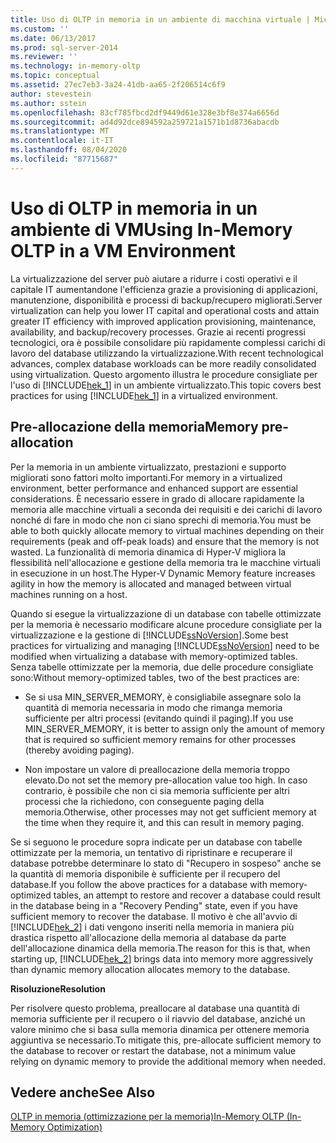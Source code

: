 ```yaml
---
title: Uso di OLTP in memoria in un ambiente di macchina virtuale | Microsoft Docs
ms.custom: ''
ms.date: 06/13/2017
ms.prod: sql-server-2014
ms.reviewer: ''
ms.technology: in-memory-oltp
ms.topic: conceptual
ms.assetid: 27ec7eb3-3a24-41db-aa65-2f206514c6f9
author: stevestein
ms.author: sstein
ms.openlocfilehash: 83cf785fbcd2df9449d61e328e3bf8e374a6656d
ms.sourcegitcommit: ad4d92dce894592a259721a1571b1d8736abacdb
ms.translationtype: MT
ms.contentlocale: it-IT
ms.lasthandoff: 08/04/2020
ms.locfileid: "87715687"
---
```

# <a name="using-in-memory-oltp-in-a-vm-environment"></a><span data-ttu-id="62249-102">Uso di OLTP in memoria in un ambiente di VM</span><span class="sxs-lookup"><span data-stu-id="62249-102">Using In-Memory OLTP in a VM Environment</span></span>
  <span data-ttu-id="62249-103">La virtualizzazione del server può aiutare a ridurre i costi operativi e il capitale IT aumentandone l'efficienza grazie a provisioning di applicazioni, manutenzione, disponibilità e processi di backup/recupero migliorati.</span><span class="sxs-lookup"><span data-stu-id="62249-103">Server virtualization can help you lower IT capital and operational costs and attain greater IT efficiency with improved application provisioning, maintenance, availability, and backup/recovery processes.</span></span> <span data-ttu-id="62249-104">Grazie ai recenti progressi tecnologici, ora è possibile consolidare più rapidamente complessi carichi di lavoro del database utilizzando la virtualizzazione.</span><span class="sxs-lookup"><span data-stu-id="62249-104">With recent technological advances, complex database workloads can be more readily consolidated using virtualization.</span></span> <span data-ttu-id="62249-105">Questo argomento illustra le procedure consigliate per l'uso di [!INCLUDE[hek_1](../includes/hek-1-md.md)] in un ambiente virtualizzato.</span><span class="sxs-lookup"><span data-stu-id="62249-105">This topic covers best practices for using [!INCLUDE[hek_1](../includes/hek-1-md.md)] in a virtualized environment.</span></span>  
  
##  <a name="memory-pre-allocation"></a><a name="bkmk_memoryPreAllocation"></a><span data-ttu-id="62249-106">Pre-allocazione della memoria</span><span class="sxs-lookup"><span data-stu-id="62249-106">Memory pre-allocation</span></span>  
 <span data-ttu-id="62249-107">Per la memoria in un ambiente virtualizzato, prestazioni e supporto migliorati sono fattori molto importanti.</span><span class="sxs-lookup"><span data-stu-id="62249-107">For memory in a virtualized environment, better performance and enhanced support are essential considerations.</span></span> <span data-ttu-id="62249-108">È necessario essere in grado di allocare rapidamente la memoria alle macchine virtuali a seconda dei requisiti e dei carichi di lavoro nonché di fare in modo che non ci siano sprechi di memoria.</span><span class="sxs-lookup"><span data-stu-id="62249-108">You must be able to both quickly allocate memory to virtual machines depending on their requirements (peak and off-peak loads) and ensure that the memory is not wasted.</span></span> <span data-ttu-id="62249-109">La funzionalità di memoria dinamica di Hyper-V migliora la flessibilità nell'allocazione e gestione della memoria tra le macchine virtuali in esecuzione in un host.</span><span class="sxs-lookup"><span data-stu-id="62249-109">The Hyper-V Dynamic Memory feature increases agility in how the memory is allocated and managed between virtual machines running on a host.</span></span>  
  
 <span data-ttu-id="62249-110">Quando si esegue la virtualizzazione di un database con tabelle ottimizzate per la memoria è necessario modificare alcune procedure consigliate per la virtualizzazione e la gestione di [!INCLUDE[ssNoVersion](../includes/ssnoversion-md.md)].</span><span class="sxs-lookup"><span data-stu-id="62249-110">Some best practices for virtualizing and managing [!INCLUDE[ssNoVersion](../includes/ssnoversion-md.md)] need to be modified when virtualizing a database with memory-optimized tables.</span></span> <span data-ttu-id="62249-111">Senza tabelle ottimizzate per la memoria, due delle procedure consigliate sono:</span><span class="sxs-lookup"><span data-stu-id="62249-111">Without memory-optimized tables, two of the best practices are:</span></span>  
  
-   <span data-ttu-id="62249-112">Se si usa MIN_SERVER_MEMORY, è consigliabile assegnare solo la quantità di memoria necessaria in modo che rimanga memoria sufficiente per altri processi (evitando quindi il paging).</span><span class="sxs-lookup"><span data-stu-id="62249-112">If you use MIN_SERVER_MEMORY, it is better to assign only the amount of memory that is required so sufficient memory remains for other processes (thereby avoiding paging).</span></span>  
  
-   <span data-ttu-id="62249-113">Non impostare un valore di preallocazione della memoria troppo elevato.</span><span class="sxs-lookup"><span data-stu-id="62249-113">Do not set the memory pre-allocation value too high.</span></span> <span data-ttu-id="62249-114">In caso contrario, è possibile che non ci sia memoria sufficiente per altri processi che la richiedono, con conseguente paging della memoria.</span><span class="sxs-lookup"><span data-stu-id="62249-114">Otherwise, other processes may not get sufficient memory at the time when they require it, and this can result in memory paging.</span></span>  
  
 <span data-ttu-id="62249-115">Se si seguono le procedure sopra indicate per un database con tabelle ottimizzate per la memoria, un tentativo di ripristinare e recuperare il database potrebbe determinare lo stato di "Recupero in sospeso" anche se la quantità di memoria disponibile è sufficiente per il recupero del database.</span><span class="sxs-lookup"><span data-stu-id="62249-115">If you follow the above practices for a database with memory-optimized tables, an attempt to restore and recover a database could result in the database being in a "Recovery Pending" state, even if you have sufficient memory to recover the database.</span></span> <span data-ttu-id="62249-116">Il motivo è che all'avvio di [!INCLUDE[hek_2](../includes/hek-2-md.md)] i dati vengono inseriti nella memoria in maniera più drastica rispetto all'allocazione della memoria al database da parte dell'allocazione dinamica della memoria.</span><span class="sxs-lookup"><span data-stu-id="62249-116">The reason for this is that, when starting up, [!INCLUDE[hek_2](../includes/hek-2-md.md)] brings data into memory more aggressively than dynamic memory allocation allocates memory to the database.</span></span>  
  
 <span data-ttu-id="62249-117">**Risoluzione**</span><span class="sxs-lookup"><span data-stu-id="62249-117">**Resolution**</span></span>  
  
 <span data-ttu-id="62249-118">Per risolvere questo problema, preallocare al database una quantità di memoria sufficiente per il recupero o il riavvio del database, anziché un valore minimo che si basa sulla memoria dinamica per ottenere memoria aggiuntiva se necessario.</span><span class="sxs-lookup"><span data-stu-id="62249-118">To mitigate this, pre-allocate sufficient memory to the database to recover or restart the database, not a minimum value relying on dynamic memory to provide the additional memory when needed.</span></span>  
  
## <a name="see-also"></a><span data-ttu-id="62249-119">Vedere anche</span><span class="sxs-lookup"><span data-stu-id="62249-119">See Also</span></span>  
 [<span data-ttu-id="62249-120">OLTP in memoria &#40;ottimizzazione per la memoria&#41;</span><span class="sxs-lookup"><span data-stu-id="62249-120">In-Memory OLTP &#40;In-Memory Optimization&#41;</span></span>](../relational-databases/in-memory-oltp/in-memory-oltp-in-memory-optimization.md)  
  
  
